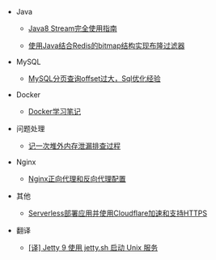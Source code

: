 - Java
 
  - [Java8 Stream完全使用指南](java/java8-stream.md)

  - [使用Java结合Redis的bitmap结构实现布隆过滤器](java/redis-bloom-filter.md)

- MySQL

  - [MySQL分页查询offset过大，Sql优化经验](mysql/mysql-limit-optimization.md)

- Docker

  - [Docker学习笔记](docker/docker-learn-note.md)

- 问题处理

  - [记一次堆外内存泄漏排查过程](problem/record-once-no-heap-oom.md)

- Nginx

  - [Nginx正向代理和反向代理配置](nginx/nginx-config.md)

- 其他

  - [Serverless部署应用并使用Cloudflare加速和支持HTTPS](other/serverless-with-cloudflare-support-https.md)

- 翻译

  - [[译] Jetty 9 使用 jetty.sh 启动 Unix 服务](translate/start-jetty-9.md)
  